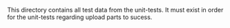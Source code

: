 This directory contains all test data from the unit-tests.  It must exist in order for the unit-tests regarding upload parts to sucess.